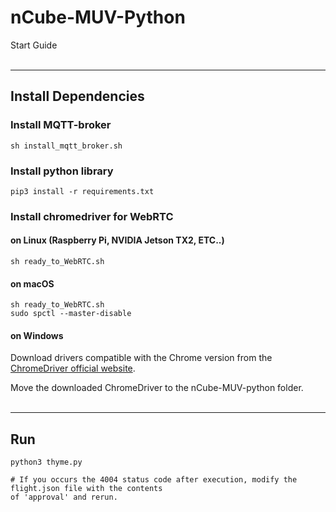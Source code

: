 # nCube-MUV-Python

Start Guide
<br /><br />
***

## Install Dependencies

### Install MQTT-broker

    sh install_mqtt_broker.sh

### Install python library

    pip3 install -r requirements.txt

### Install chromedriver for WebRTC

#### on Linux (Raspberry Pi, NVIDIA Jetson TX2, ETC..)

    sh ready_to_WebRTC.sh

#### on macOS

    sh ready_to_WebRTC.sh
    sudo spctl --master-disable

#### on Windows

Download drivers compatible with the Chrome version from
the [ChromeDriver official website](https://chromedriver.chromium.org/downloads).

Move the downloaded ChromeDriver to the nCube-MUV-python folder.
<br /><br />
***

## Run

    python3 thyme.py

    # If you occurs the 4004 status code after execution, modify the flight.json file with the contents 
    of 'approval' and rerun.
